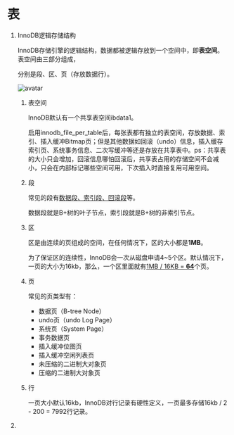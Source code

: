 # 表

1. InnoDB逻辑存储结构

   InnoDB存储引擎的逻辑结构，数据都被逻辑存放到一个空间中，即**表空间**。表空间由三部分组成，  

   分别是段、区、页（存放数据行）。

   ![avatar](D:\Document\RunningWofs\MySQL_Learn_Note\MySQL技术内幕\pic\InnoDB逻辑存储结构.png)

   1. 表空间

      InnoDB默认有一个共享表空间ibdata1。  
      
      启用innodb_file_per_table后，每张表都有独立的表空间，存放数据、索引、插入缓冲Bitmap页；但是其他数据如回滚（undo）信息，插入缓存索引页、系统事务信息、二次写缓冲等还是存放在共享表中。ps：共享表的大小只会增加，回滚信息哪怕回滚后，共享表占用的存储空间不会减小，只会在内部标记哪些空间可用，下次插入时直接复用可用空间。  
      
   2. 段

      常见的段有<u>数据段、索引段、回滚段</u>等。

      数据段就是B+树的叶子节点，索引段就是B+树的非索引节点。

   3. 区

      区是由连续的页组成的空间，在任何情况下，区的大小都是**1MB**。  

      为了保证区的连续性，InnoDB会一次从磁盘申请4~5个区。默认情况下，一页的大小为16kb，那么，一个区里面就有<u>1MB / 16KB = **64**</u>个页。  

   4. 页

      常见的页类型有：

      * 数据页（B-tree Node）
      * undo页（undo Log Page）
      * 系统页（System Page）
      * 事务数据页
      * 插入缓冲位图页
      * 插入缓冲空闲列表页
      * 未压缩的二进制大对象页
      * 压缩的二进制大对象页

   5. 行

      一页大小默认16kb，InnoDB对行记录有硬性定义，一页最多存储16kb / 2 - 200 = 7992行记录。  

2. 